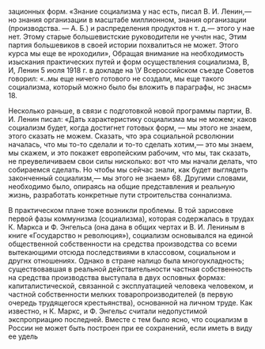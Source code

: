 зационных форм. «Знание социализма у нас есть, писал В. И. Ленин,— но знания организации в масштабе миллионном, знания организации (производства. — А. Б.) и распределения продуктов н т. д.— этого у нае нет. Этому старые большевистские руководители не учнлн нас, Этим партия большевиков в своей истории похвалиться не может. Этого курса мы еще ве нроходили», Обращая внимание на необходимость изыскания практических путей и форм осуществления социализма, В, И, Ленин 5 июля 1918 г. в докладе на \У Всероссийском съезде Советов говорил: «..мы еще ничего готового не создали, мы еще такого социализма, который можно было бы вложить в параграфы, нс знасм» 18.

Несколько раньше, в связи с подготовкой новой программы партии, В. И. Ленин писал: «Дать характеристику социализма мы не можем; каков социализм будет, когда достигнет готовых форм, — мы этого не знаем, этого сказать не можем. Сказать, что эра социальной рсволюнии началась, что мы то-то сделали и то-то сделать хотим,— это мы знаем, мы скажем, и это покажет европейским рабочим, что мы, так сказать, не преувеличиваем свои силы нисколько: вот что мы начали делать, что собираемся сделать. Но чтобы мы сейчас знали, как будет выглядеть законченный социализм,— мы этого не знаем» 68. Другими словами, необходимо было, опираясь на общие представления и реальную жизнь, разработать конкретные пути строительства соннализма.

В практическом плане тоже возникли проблемы. В той зарисовке первой фазы коммунизма (социализма), которая содержалась в трудах К. Маркса и Ф. Энгельса (она дана в общих чертах и В. И. Лениным в книге «Государство н революция»), социализм основывался на единой общественной собственности на средства производства со всеми вытекающими отсюда последствиями в классовом, социальном и другнх отношениях. Однако в стране налицо была многоукладность; существовавшая в реальной действительности частная собственность на средства производства выступала в двух осповных формах: капиталистической, связанной с эксплуатацией человека человеком, и частной собственности мелких товаропроизводителей (в первую очередь трудящегося крестьянства), основанной на личном труде. Как известно, н К. Маркс, и Ф. Энгельс считали недопустимой экспроприацию последней. Вместе с тем было ясно, что социализм в России не может быть построен при ее сохранений, если иметь в виду ее удель
